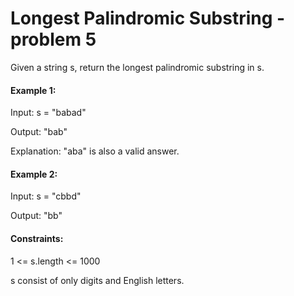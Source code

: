 # Longest Palindromic Substring - problem 5

Given a string s, return the longest
palindromic substring in s.

#### Example 1:

Input: s = "babad"

Output: "bab"

Explanation: "aba" is also a valid answer.

#### Example 2:

Input: s = "cbbd"

Output: "bb"

#### Constraints:

1 <= s.length <= 1000

s consist of only digits and English letters.
